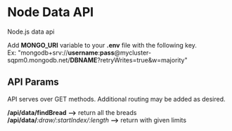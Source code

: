 # Node Data API
Node.js data api


Add **MONGO_URI** variable to your **.env** file with the following key.   
Ex: "mongodb+srv://**username**:**pass**@mycluster-sqpm0.mongodb.net/**DBNAME**?retryWrites=true&w=majority"


##  API Params

API serves over GET methods. Additional routing may be added as desired.

**/api/data/findBread** **-->** return all the breads   
**/api/data/***:draw/:startIndex/:length* **-->** return with given limits    


